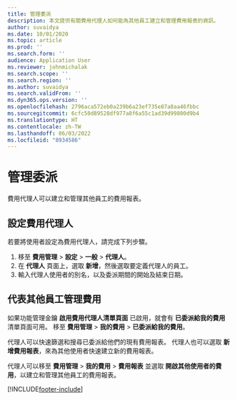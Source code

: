 ```yaml
---
title: 管理委派
description: 本文提供有關費用代理人如何能為其他員工建立和管理費用報表的資訊。
author: suvaidya
ms.date: 10/01/2020
ms.topic: article
ms.prod: ''
ms.search.form: ''
audience: Application User
ms.reviewer: johnmichalak
ms.search.scope: ''
ms.search.region: ''
ms.author: suvaidya
ms.search.validFrom: ''
ms.dyn365.ops.version: ''
ms.openlocfilehash: 2796aca572eb0a239b6a23ef735e87a8aa46fbbc
ms.sourcegitcommit: 6cfc50d89528df977a8f6a55c1ad39d99800d9b4
ms.translationtype: HT
ms.contentlocale: zh-TW
ms.lasthandoff: 06/03/2022
ms.locfileid: "8934586"
---
```

# <a name="manage-delegation"></a>管理委派
費用代理人可以建立和管理其他員工的費用報表。

## <a name="configuring-expense-delegation"></a>設定費用代理人

若要將使用者設定為費用代理人，請完成下列步驟。 
1. 移至 **費用管理** > **設定** > **一般** > **代理人**。 
2. 在 **代理人** 頁面上，選取 **新增**，然後選取要定義代理人的員工。 
3. 輸入代理人使用者的別名，以及委派期間的開始及結束日期。

## <a name="manage-expenses-on-behalf-of-another-employee"></a>代表其他員工管理費用

如果功能管理金鑰 **啟用費用代理人清單頁面** 已啟用，就會有 **已委派給我的費用** 清單頁面可用。 移至 **費用管理** > **我的費用** > **已委派給我的費用**。

代理人可以快速篩選和搜尋已委派給他們的現有費用報表。 代理人也可以選取 **新增費用報表**，來為其他使用者快速建立新的費用報表。

代理人可以移至 **費用管理** > **我的費用** > **費用報表** 並選取 **開啟其他使用者的費用**，以建立和管理其他員工的費用報表。


[!INCLUDE[footer-include](../includes/footer-banner.md)]